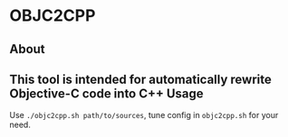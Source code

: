 OBJC2CPP
=======
About
-----
This tool is intended for automatically rewrite Objective-C code into C++
Usage
-----
Use `./objc2cpp.sh path/to/sources`, tune config in `objc2cpp.sh` for your need.
